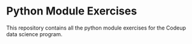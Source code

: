 # Python Module Exercises

This repository contains all the python module exercises for the Codeup data science program.